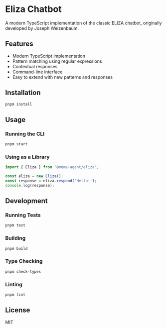 # Eliza Chatbot

A modern TypeScript implementation of the classic ELIZA chatbot, originally developed by Joseph Weizenbaum.

## Features

- Modern TypeScript implementation
- Pattern matching using regular expressions
- Contextual responses
- Command-line interface
- Easy to extend with new patterns and responses

## Installation

```bash
pnpm install
```

## Usage

### Running the CLI

```bash
pnpm start
```

### Using as a Library

```typescript
import { Eliza } from '@meme-agent/eliza';

const eliza = new Eliza();
const response = eliza.respond('Hello!');
console.log(response);
```

## Development

### Running Tests

```bash
pnpm test
```

### Building

```bash
pnpm build
```

### Type Checking

```bash
pnpm check-types
```

### Linting

```bash
pnpm lint
```

## License

MIT